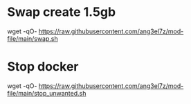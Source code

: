 
# Swap create 1.5gb
wget -qO- https://raw.githubusercontent.com/ang3el7z/mod-file/main/swap.sh 

# Stop docker
wget -qO- https://raw.githubusercontent.com/ang3el7z/mod-file/main/stop_unwanted.sh
